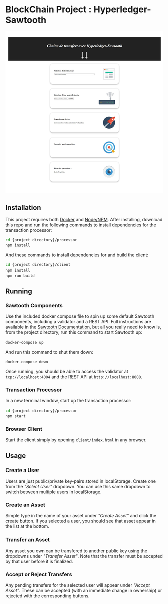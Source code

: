 # BlockChain Project : Hyperledger-Sawtooth

<img src="./assets/client_screenshot.jpg"/>

## Installation

This project requires both [Docker](https://www.docker.com/) and
[Node/NPM](https://nodejs.org/). After installing, download this repo and run
the following commands to install dependencies for the transaction processor:

```bash
cd {project directory}/processor
npm install
```

And these commands to install dependencies for and build the client:

```bash
cd {project directory}/client
npm install
npm run build
```

## Running

### Sawtooth Components

Use the included docker compose file to spin up some default Sawtooth
components, including a validator and a REST API. Full instructions are
available in the
[Sawtooth Documentation](https://sawtooth.hyperledger.org/docs/core/releases/0.8/app_developers_guide/docker.html),
but all you really need to know is, from the project directory, run this
command to start Sawtooth up:

```bash
docker-compose up
```

And run this command to shut them down:

```bash
docker-compose down
```

Once running, you should be able to access the validator at
`tcp://localhost:4004` and the REST API at `http://localhost:8008`.

### Transaction Processor

In a new terminal window, start up the transaction processor:

```bash
cd {project directory}/processor
npm start
```

### Browser Client

Start the client simply by opening `client/index.html` in any browser.

## Usage

### Create a User

Users are just public/private key-pairs stored in localStorage. Create one from
the _"Select User"_ dropdown. You can use this same dropdown to switch between
multiple users in localStorage.

### Create an Asset

Simple type in the name of your asset under _"Create Asset"_ and click the
create button. If you selected a user, you should see that asset appear in the
list at the bottom.

### Transfer an Asset

Any asset you own can be transfered to another public key using the dropdowns
under _"Transfer Asset"_. Note that the transfer must be accepted by that user
before it is finalized.

### Accept or Reject Transfers

Any pending transfers for the selected user will appear under _"Accept Asset"_.
These can be accepted (with an immediate change in ownership) or rejected with
the corresponding buttons.
